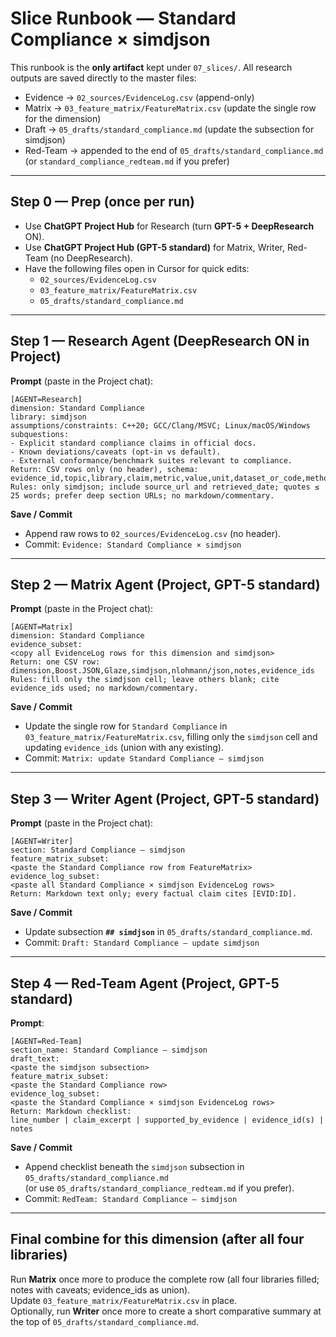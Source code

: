# Slice Runbook — Standard Compliance × simdjson

This runbook is the **only artifact** kept under `07_slices/`. All research outputs are saved directly to the master files:
- Evidence → `02_sources/EvidenceLog.csv` (append-only)
- Matrix → `03_feature_matrix/FeatureMatrix.csv` (update the single row for the dimension)
- Draft → `05_drafts/standard_compliance.md` (update the subsection for simdjson)
- Red-Team → appended to the end of `05_drafts/standard_compliance.md` (or `standard_compliance_redteam.md` if you prefer)

---

## Step 0 — Prep (once per run)
- Use **ChatGPT Project Hub** for Research (turn **GPT-5 + DeepResearch** ON).
- Use **ChatGPT Project Hub (GPT-5 standard)** for Matrix, Writer, Red-Team (no DeepResearch).
- Have the following files open in Cursor for quick edits:
  - `02_sources/EvidenceLog.csv`
  - `03_feature_matrix/FeatureMatrix.csv`
  - `05_drafts/standard_compliance.md`

---

## Step 1 — Research Agent (DeepResearch ON in Project)
**Prompt** (paste in the Project chat):
```
[AGENT=Research]
dimension: Standard Compliance
library: simdjson
assumptions/constraints: C++20; GCC/Clang/MSVC; Linux/macOS/Windows
subquestions:
- Explicit standard compliance claims in official docs.
- Known deviations/caveats (opt-in vs default).
- External conformance/benchmark suites relevant to compliance.
Return: CSV rows only (no header), schema:
evidence_id,topic,library,claim,metric,value,unit,dataset_or_code,method,source_url,source_type,author_org,pub_date,retrieved_date,notes
Rules: only simdjson; include source_url and retrieved_date; quotes ≤ 25 words; prefer deep section URLs; no markdown/commentary.
```

**Save / Commit**
- Append raw rows to `02_sources/EvidenceLog.csv` (no header).  
- Commit: `Evidence: Standard Compliance × simdjson`

---

## Step 2 — Matrix Agent (Project, GPT-5 standard)
**Prompt** (paste in the Project chat):
```
[AGENT=Matrix]
dimension: Standard Compliance
evidence_subset:
<copy all EvidenceLog rows for this dimension and simdjson>
Return: one CSV row:
dimension,Boost.JSON,Glaze,simdjson,nlohmann/json,notes,evidence_ids
Rules: fill only the simdjson cell; leave others blank; cite evidence_ids used; no markdown/commentary.
```

**Save / Commit**
- Update the single row for `Standard Compliance` in `03_feature_matrix/FeatureMatrix.csv`, filling only the `simdjson` cell and updating `evidence_ids` (union with any existing).  
- Commit: `Matrix: update Standard Compliance — simdjson`

---

## Step 3 — Writer Agent (Project, GPT-5 standard)
**Prompt** (paste in the Project chat):
```
[AGENT=Writer]
section: Standard Compliance — simdjson
feature_matrix_subset:
<paste the Standard Compliance row from FeatureMatrix>
evidence_log_subset:
<paste all Standard Compliance × simdjson EvidenceLog rows>
Return: Markdown text only; every factual claim cites [EVID:ID].
```

**Save / Commit**
- Update subsection **`## simdjson`** in `05_drafts/standard_compliance.md`.  
- Commit: `Draft: Standard Compliance — update simdjson`

---

## Step 4 — Red-Team Agent (Project, GPT-5 standard)
**Prompt**:
```
[AGENT=Red-Team]
section_name: Standard Compliance — simdjson
draft_text:
<paste the simdjson subsection>
feature_matrix_subset:
<paste the Standard Compliance row>
evidence_log_subset:
<paste the Standard Compliance × simdjson EvidenceLog rows>
Return: Markdown checklist:
line_number | claim_excerpt | supported_by_evidence | evidence_id(s) | notes
```

**Save / Commit**
- Append checklist beneath the `simdjson` subsection in `05_drafts/standard_compliance.md`  
  (or use `05_drafts/standard_compliance_redteam.md` if you prefer).  
- Commit: `RedTeam: Standard Compliance — simdjson`

---

## Final combine for this dimension (after all four libraries)
Run **Matrix** once more to produce the complete row (all four libraries filled; notes with caveats; evidence_ids as union).  
Update `03_feature_matrix/FeatureMatrix.csv` in place.  
Optionally, run **Writer** once more to create a short comparative summary at the top of `05_drafts/standard_compliance.md`.
